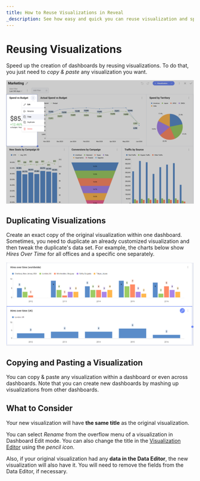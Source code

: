 ```yaml
---
title: How to Reuse Visualizations in Reveal 
_description: See how easy and quick you can reuse visualization and speed up dashboard creation.
---
```


# Reusing Visualizations

Speed up the creation of dashboards by reusing visualizations. To do that, you just
need to *copy & paste* any visualization you want.

![Overflow menu of a visualization in a dashboard displayed](images/reusing-visualization-example.png)

## Duplicating Visualizations

Create an exact copy of the original visualization within one dashboard.
Sometimes, you need to duplicate an already customized visualization and
then tweak the duplicate's data set. For example, the charts below show
*Hires Over Time* for all offices and a specific one separately.

![Duplicated visualizations](images/duplicate-visualization-example.png)

## Copying and Pasting a Visualization

You can copy & paste any visualization within a dashboard or even across
dashboards. Note that you can create new dashboards by mashing up
visualizations from other dashboards.

## What to Consider

Your new visualization will have **the same title** as the original
visualization.

You can select *Rename* from the overflow menu of a visualization in Dashboard Edit mode. You can also change the title in the [Visualization Editor](/docs/user/visualization-editor.md) using the
*pencil icon*.

Also, if your original visualization had any **data in the Data Editor**,
the new visualization will also have it. You will need to remove the
fields from the Data Editor, if necessary.
